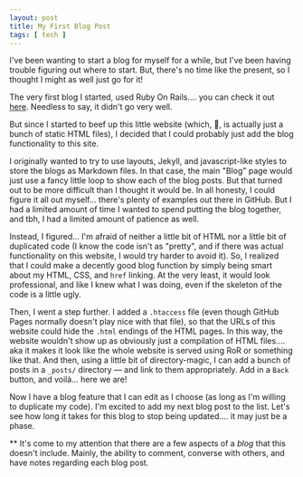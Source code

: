 ```yaml
---
layout: post
title: My First Blog Post
tags: [ tech ]
---
```


I've been wanting to start a blog for myself for a while, but I've been having trouble figuring out where to start. But, there's no time like the present, so I thought I might as well just go for it!

The very first blog I started, used Ruby On Rails.... you can check it out <a href="https://github.com/emma-sax4/blog" target="_blank">here</a>. Needless to say, it didn't go very well.

But since I started to beef up this little website (which, 🤫, is actually just a bunch of static HTML files), I decided that I could probably just add the blog functionality to this site.

I originally wanted to try to use layouts, Jekyll, and javascript-like styles to store the blogs as Markdown files. In that case, the main "Blog" page would just use a fancy little loop to show each of the blog posts. But that turned out to be more difficult than I thought it would be. In all honesty, I could figure it all out myself... there's plenty of examples out there in GitHub. But I had a limited amount of time I wanted to spend putting the blog together, and tbh, I had a limited amount of patience as well.

Instead, I figured... I'm afraid of neither a little bit of HTML nor a little bit of duplicated code (I know the code isn't as "pretty", and if there was actual functionality on this website, I would try harder to avoid it). So, I realized that I could make a decently good blog function by simply being smart about my HTML, CSS, and `href` linking. At the very least, it would look professional, and like I knew what I was doing, even if the skeleton of the code is a little ugly.

Then, I went a step further. I added a `.htaccess` file (even though GitHub Pages normally doesn't play nice with that file), so that the URLs of this website could hide the `.html` endings of the HTML pages. In this way, the website wouldn't show up as obviously just a compilation of HTML files.... aka it makes it look like the whole website is served using RoR or something like that. And then, using a little bit of directory-magic, I can add a bunch of posts in a `_posts/` directory — and link to them appropriately. Add in a `Back` button, and voilà... here we are!

Now I have a blog feature that I can edit as I choose (as long as I'm willing to duplicate my code). I'm excited to add my next blog post to the list. Let's see how long it takes for this blog to stop being updated.... it may just be a phase.

** It's come to my attention that there are a few aspects of a _blog_ that this doesn't include. Mainly, the ability to comment, converse with others, and have notes regarding each blog post.
